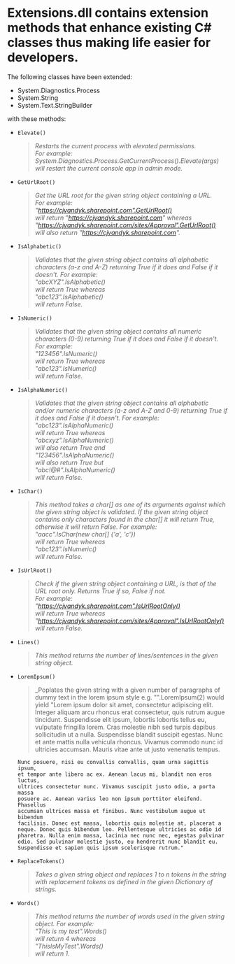﻿# Extensions.dll contains extension methods that enhance existing C# classes thus making life easier for developers.

The following classes have been extended:

  - System.Diagnostics.Process
  - System.String
  - System.Text.StringBuilder

with these methods:

   -  `Elevate()`
      > _Restarts the current process with elevated permissions.<br>
         For example:<br>
           System.Diagnostics.Process.GetCurrentProcess().Elevate(args)<br>
           will restart the current console app in admin mode._

  - `GetUrlRoot()`
    > _Get the URL root for the given string object containing a URL.<br>
       For example:<br>
         "https://cjvandyk.sharepoint.com".GetUrlRoot()<br>
         will return "https://cjvandyk.sharepoint.com" whereas<br>
         "https://cjvandyk.sharepoint.com/sites/Approval".GetUrlRoot()<br>
         will also return "https://cjvandyk.sharepoint.com"._

  - `IsAlphabetic()`
    > _Validates that the given string object contains all alphabetic
       characters (a-z and A-Z) returning True if it does and False if 
       it doesn't.
       For example:<br>
         "abcXYZ".IsAlphabetic()<br>
         will return True whereas<br>
         "abc123".IsAlphabetic()<br>
         will return False._
    
  - `IsNumeric()`
    > _Validates that the given string object contains all numeric 
       characters (0-9) returning True if it does and False  if it
       doesn't.
       For example:<br>
         "123456".IsNumeric()<br>
         will return True whereas<br>
         "abc123".IsNumeric()<br>
         will return False._

  - `IsAlphaNumeric()`
    > _Validates that the given string object contains all alphabetic 
       and/or numeric characters (a-z and A-Z and 0-9) returning True if it 
       does and False  if it doesn't.
       For example:<br>
         "abc123".IsAlphaNumeric()<br>
         will return True whereas<br>
         "abcxyz".IsAlphaNumeric()<br>
         will also return True and<br>
         "123456".IsAlphaNumeric()<br>
         will also return True but<br>
         "abc!@#".IsAlphaNumeric()<br>
         will return False._
    
  - `IsChar()`
    > _This method takes a char[] as one of its arguments against which the
       given string object is validated.  If the given string object contains
       only characters found in the char[] it will return True, otherwise it
       will return False.
       For example:<br>
         "aacc".IsChar(new char[] {'a', 'c'})<br>
         will return True whereas<br>
         "abc123".IsNumeric()<br>
         will return False._
   
  - `IsUrlRoot()`
    > _Check if the given string object containing a URL, is that of the<br>
       URL root only.  Returns True if so, False if not.<br>
       For example:<br>
         "https://cjvandyk.sharepoint.com".IsUrlRootOnly()<br>
         will return True whereas<br>
         "https://cjvandyk.sharepoint.com/sites/Approval".IsUrlRootOnly()<br>
         will return False._

  - `Lines()`
    > _This method returns the number of lines/sentences in the given string
       object._

  - `LoremIpsum()`
    > _Poplates the given string with a given number of paragraphs of dummy
       text in the lorem ipsum style e.g.
       "".LoremIpsum(2)
       would yield
       "Lorem ipsum dolor sit amet, consectetur adipiscing elit. Integer 
        aliquam arcu rhoncus erat consectetur, quis rutrum augue tincidunt. 
        Suspendisse elit ipsum, lobortis lobortis tellus eu, vulputate 
        fringilla lorem. Cras molestie nibh sed turpis dapibus sollicitudin 
        ut a nulla. Suspendisse blandit suscipit egestas. Nunc et ante mattis 
        nulla vehicula rhoncus. Vivamus commodo nunc id ultricies accumsan. 
        Mauris vitae ante ut justo venenatis tempus.
        
        Nunc posuere, nisi eu convallis convallis, quam urna sagittis ipsum, 
        et tempor ante libero ac ex. Aenean lacus mi, blandit non eros luctus, 
        ultrices consectetur nunc. Vivamus suscipit justo odio, a porta massa 
        posuere ac. Aenean varius leo non ipsum porttitor eleifend. Phasellus 
        accumsan ultrices massa et finibus. Nunc vestibulum augue ut bibendum 
        facilisis. Donec est massa, lobortis quis molestie at, placerat a 
        neque. Donec quis bibendum leo. Pellentesque ultricies ac odio id 
        pharetra. Nulla enim massa, lacinia nec nunc nec, egestas pulvinar 
        odio. Sed pulvinar molestie justo, eu hendrerit nunc blandit eu. 
        Suspendisse et sapien quis ipsum scelerisque rutrum."

  - `ReplaceTokens()`
    > _Takes a given string object and replaces 1 to n tokens in the string
       with replacement tokens as defined in the given Dictionary of strings._

  - `Words()`
    > _This method returns the number of words used in the given string
       object.
       For example:<br>
         "This is my test".Words()<br>
         will return 4 whereas<br>
         "ThisIsMyTest".Words()<br>
         will return 1._

